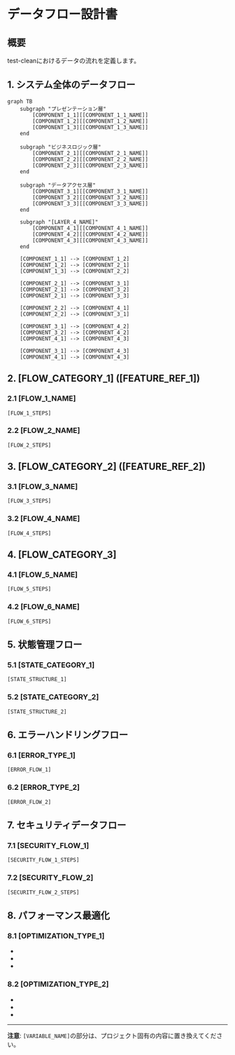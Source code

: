 # データフロー設計書

## 概要

test-cleanにおけるデータの流れを定義します。

## 1. システム全体のデータフロー

```mermaid
graph TB
    subgraph "プレゼンテーション層"
        [COMPONENT_1_1][[COMPONENT_1_1_NAME]]
        [COMPONENT_1_2][[COMPONENT_1_2_NAME]]
        [COMPONENT_1_3][[COMPONENT_1_3_NAME]]
    end
    
    subgraph "ビジネスロジック層"
        [COMPONENT_2_1][[COMPONENT_2_1_NAME]]
        [COMPONENT_2_2][[COMPONENT_2_2_NAME]]
        [COMPONENT_2_3][[COMPONENT_2_3_NAME]]
    end
    
    subgraph "データアクセス層"
        [COMPONENT_3_1][[COMPONENT_3_1_NAME]]
        [COMPONENT_3_2][[COMPONENT_3_2_NAME]]
        [COMPONENT_3_3][[COMPONENT_3_3_NAME]]
    end
    
    subgraph "[LAYER_4_NAME]"
        [COMPONENT_4_1][[COMPONENT_4_1_NAME]]
        [COMPONENT_4_2][[COMPONENT_4_2_NAME]]
        [COMPONENT_4_3][[COMPONENT_4_3_NAME]]
    end
    
    [COMPONENT_1_1] --> [COMPONENT_1_2]
    [COMPONENT_1_2] --> [COMPONENT_2_1]
    [COMPONENT_1_3] --> [COMPONENT_2_2]
    
    [COMPONENT_2_1] --> [COMPONENT_3_1]
    [COMPONENT_2_1] --> [COMPONENT_3_2]
    [COMPONENT_2_1] --> [COMPONENT_3_3]
    
    [COMPONENT_2_2] --> [COMPONENT_4_1]
    [COMPONENT_2_2] --> [COMPONENT_3_1]
    
    [COMPONENT_3_1] --> [COMPONENT_4_2]
    [COMPONENT_3_2] --> [COMPONENT_4_2]
    [COMPONENT_4_1] --> [COMPONENT_4_3]
    
    [COMPONENT_3_1] --> [COMPONENT_4_3]
    [COMPONENT_4_1] --> [COMPONENT_4_3]
```

## 2. [FLOW_CATEGORY_1] ([FEATURE_REF_1])

### 2.1 [FLOW_1_NAME]

```
[FLOW_1_STEPS]
```

### 2.2 [FLOW_2_NAME]

```
[FLOW_2_STEPS]
```

## 3. [FLOW_CATEGORY_2] ([FEATURE_REF_2])

### 3.1 [FLOW_3_NAME]

```
[FLOW_3_STEPS]
```

### 3.2 [FLOW_4_NAME]

```
[FLOW_4_STEPS]
```

## 4. [FLOW_CATEGORY_3]

### 4.1 [FLOW_5_NAME]

```
[FLOW_5_STEPS]
```

### 4.2 [FLOW_6_NAME]

```
[FLOW_6_STEPS]
```

## 5. 状態管理フロー

### 5.1 [STATE_CATEGORY_1]

```[STATE_FORMAT_1]
[STATE_STRUCTURE_1]
```

### 5.2 [STATE_CATEGORY_2]

```[STATE_FORMAT_2]
[STATE_STRUCTURE_2]
```

## 6. エラーハンドリングフロー

### 6.1 [ERROR_TYPE_1]

```
[ERROR_FLOW_1]
```

### 6.2 [ERROR_TYPE_2]

```
[ERROR_FLOW_2]
```

## 7. セキュリティデータフロー

### 7.1 [SECURITY_FLOW_1]

```
[SECURITY_FLOW_1_STEPS]
```

### 7.2 [SECURITY_FLOW_2]

```
[SECURITY_FLOW_2_STEPS]
```

## 8. パフォーマンス最適化

### 8.1 [OPTIMIZATION_TYPE_1]

- [OPTIMIZATION_1_1]: [OPTIMIZATION_1_1_DESC]
- [OPTIMIZATION_1_2]: [OPTIMIZATION_1_2_DESC]
- [OPTIMIZATION_1_3]: [OPTIMIZATION_1_3_DESC]

### 8.2 [OPTIMIZATION_TYPE_2]

- [OPTIMIZATION_2_1]: [OPTIMIZATION_2_1_DESC]
- [OPTIMIZATION_2_2]: [OPTIMIZATION_2_2_DESC]
- [OPTIMIZATION_2_3]: [OPTIMIZATION_2_3_DESC]

---

**注意**: `[VARIABLE_NAME]`の部分は、プロジェクト固有の内容に置き換えてください。